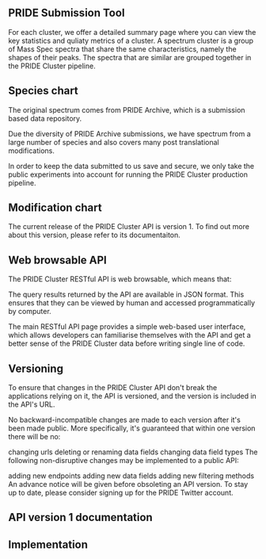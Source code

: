 ## PRIDE Submission Tool

For each cluster, we offer a detailed summary page where you can view the key statistics and quliaty metrics of a cluster. A spectrum cluster is a group of Mass Spec spectra that share the same characteristics, namely the shapes of their peaks. The spectra that are similar are grouped together in the PRIDE Cluster pipeline.

## Species chart

The original spectrum comes from PRIDE Archive, which is a submission based data repository.

Due the diversity of PRIDE Archive submissions, we have spectrum from a large number of species and also covers many post translational modifications.

In order to keep the data submitted to us save and secure, we only take the public experiments into account for running the PRIDE Cluster production pipeline.



## Modification chart

The current release of the PRIDE Cluster API is version 1. To find out more about this version, please refer to its documentaiton.

## Web browsable API

The PRIDE Cluster RESTful API is web browsable, which means that:

The query results returned by the API are available in JSON format. This ensures that they can be viewed by human and accessed programmatically by computer.

The main RESTful API page provides a simple web-based user interface, which allows developers can familiarise themselves with the API and get a better sense of the PRIDE Cluster data before writing single line of code.

## Versioning

To ensure that changes in the PRIDE Cluster API don't break the applications relying on it, the API is versioned, and the version is included in the API's URL.

No backward-incompatible changes are made to each version after it's been made public. More specifically, it's guaranteed that within one version there will be no:

changing urls
deleting or renaming data fields
changing data field types
The following non-disruptive changes may be implemented to a public API:

adding new endpoints
adding new data fields
adding new filtering methods
An advance notice will be given before obsoleting an API version. To stay up to date, please consider signing up for the PRIDE Twitter account.

## API version 1 documentation


## Implementation

